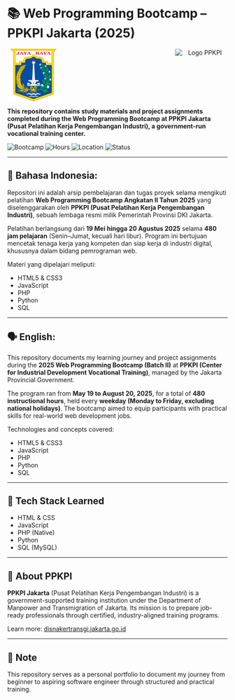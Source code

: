 # 📚 Web Programming Bootcamp – PPKPI Jakarta (2025)

<p align="center">
  <img src="images/logo-dki500.png" alt="Logo DKI Jakarta" width="120" align="left" />
  <img src="LOGO-PPKPI500.png" alt="Logo PPKPI" width="120" align="right" />
</p>

<br clear="both"/>

**This repository contains study materials and project assignments completed during the Web Programming Bootcamp at PPKPI Jakarta (Pusat Pelatihan Kerja Pengembangan Industri), a government-run vocational training center.**

![Bootcamp](https://img.shields.io/badge/Bootcamp-Web%20Development-blue)
![Hours](https://img.shields.io/badge/Hours-480h-orange)
![Location](https://img.shields.io/badge/Location-Jakarta-green)
![Status](https://img.shields.io/badge/Year-2025-lightgrey)

---

## 📝 Bahasa Indonesia:

Repositori ini adalah arsip pembelajaran dan tugas proyek selama mengikuti pelatihan **Web Programming Bootcamp Angkatan II Tahun 2025** yang diselenggarakan oleh **PPKPI (Pusat Pelatihan Kerja Pengembangan Industri)**, sebuah lembaga resmi milik Pemerintah Provinsi DKI Jakarta.

Pelatihan berlangsung dari **19 Mei hingga 20 Agustus 2025** selama **480 jam pelajaran** (Senin–Jumat, kecuali hari libur). Program ini bertujuan mencetak tenaga kerja yang kompeten dan siap kerja di industri digital, khususnya dalam bidang pemrograman web.

Materi yang dipelajari meliputi:
- HTML5 & CSS3  
- JavaScript  
- PHP 
- Python 
- SQL

---

## 🗣 English:

This repository documents my learning journey and project assignments during the **2025 Web Programming Bootcamp (Batch II)** at **PPKPI (Center for Industrial Development Vocational Training)**, managed by the Jakarta Provincial Government.

The program ran from **May 19 to August 20, 2025**, for a total of **480 instructional hours**, held every **weekday (Monday to Friday, excluding national holidays)**. The bootcamp aimed to equip participants with practical skills for real-world web development jobs.

Technologies and concepts covered:
- HTML5 & CSS3  
- JavaScript  
- PHP  
- Python  
- SQL

---

## 🔧 Tech Stack Learned

- HTML & CSS  
- JavaScript  
- PHP (Native)  
- Python  
- SQL (MySQL)

---

## 🚀 About PPKPI

**PPKPI Jakarta** (Pusat Pelatihan Kerja Pengembangan Industri) is a government-supported training institution under the Department of Manpower and Transmigration of Jakarta. Its mission is to prepare job-ready professionals through certified, industry-aligned training programs.

Learn more: [disnakertransgi.jakarta.go.id](https://disnakertransgi.jakarta.go.id/unit-kerja/v/pusat-pelatihan-kerja-pengembangan-industri)

---

## 📌 Note

This repository serves as a personal portfolio to document my journey from beginner to aspiring software engineer through structured and practical training.
